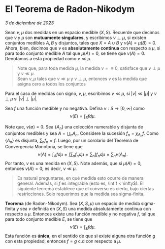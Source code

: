 # El Teorema de Radon-Nikodym
_3 de diciembre de 2023_

Sean $\nu, \mu$ dos medidas en un espacio medible $(X, S)$. Recuerde que decimos que $\nu$ y $\mu$ son **mutuamente singulares**, y escribimos $\nu \perp \mu$, si existen conjuntos medibles $A, B$ y disjuntos, tales que $X = A \cup B$ y $\nu(A) = \mu(B) = 0$. Ahora, bien, decimos que $\nu$ es **absolutamente continua** con respecto a $\mu$, si para todo conjunto medible $A$ tal que $\mu(A) = 0$, se tiene que $\nu(A) = 0$. Denotamos a esta propiedad como $\nu \ll \mu$.
> Note que, para toda medida $\mu$, la medida $\nu = \equiv 0$, satisface que $\nu \perp \mu$ y $\nu \ll \mu$.  
> Sean $\nu,\mu$ tales que $\nu \ll \mu$ y $\nu \perp \mu$, entonces $\nu$ es la medida que asigna cero a todos los conjuntos  

Para el caso de medidas con signo, $\nu, \mu$, escribimos $\nu \ll \mu$, si $|\nu| \ll |\mu|$ y $\nu \perp \mu$ si $|\nu| \perp |\mu|$.

Sea $f$ una función medible y no negativa. Defina $\nu: S \rightarrow [0, \infty]$ como 
$$\nu(E) = \int_E f d\mu.$$

Note que, $\nu(\emptyset) = 0$. Sea $\{A_n\}$ una colección numerable y disjunta de conjuntos medibles y sea $A = \bigcup_n A_n$. Considere la sucesión $f_n = \chi_{A_n} f$. Como $\{A_n\}$ es disjunta, $\sum_n f_n = f$. Luego, por un corolario del Teorema de Convergencia Monótona, se tiene que 
$$\nu(A) = \int_A f d\mu = \int \sum_n f_n d\mu = \sum_n \int f_n d\mu = \sum_n \nu(A_n).$$
Por tanto, $\nu$ es una medida en $(X, S)$. Note además, que si $\mu(A) = 0$, entonces $\nu(A) = 0$, es decir, $\nu \ll \mu$.
> Es natural preguntarse, en qué medida esto ocurre de manera general. 
Además, si $f$ es integrable (esto es, \int f < \infty$). El siguiente teorema establece que el converso es cierto, bajo ciertas restricciones. 
> Solo requerimos que la medida sea sigma-finita. 

**Teorema** (de Radon-Nikodym). Sea $(X, S, \mu)$ un espacio de medida sigma-finita y sea $\nu$ definida en $(X, S)$ una medida absolutamente continua con respecto a $\mu$. Entonces existe una función medible y no negativa $f$, tal que para todo conjunto medible $E$, se tiene que 
$$\nu(E) = \int_E f d\mu.$$
Esta función es **única**, en el sentido de que si existe alguna otra función $g$ con esta propiedad, entonces $f = g$ c.d con respecto a $\mu$.

